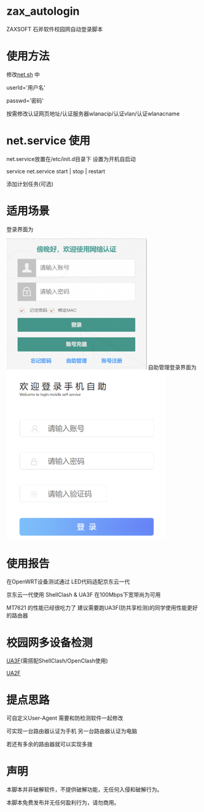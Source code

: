 # zax_autologin
ZAXSOFT 石斧软件校园网自动登录脚本

# 使用方法
修改[net.sh](https://github.com/JiangTx/zax_autologin/blob/main/net.sh) 中

userId='用户名'

passwd='密码'

按需修改认证网页地址/认证服务器wlanacip/认证vlan/认证wlanacname

# net.service 使用

net.service放置在/etc/init.d目录下  设置为开机自启动

service net.service start | stop | restart

添加计划任务(可选)

# 适用场景
登录界面为

<img src="img/pc-login.png" alt="img" style="zoom:80%;" />
自助管理登录界面为

<img src="img/self-login.png" alt="img" style="zoom:60%;" />

# 使用报告
在OpenWRT设备测试通过 LED代码适配京东云一代

京东云一代使用 ShellClash & UA3F 在100Mbps下宽带尚为可用 

MT7621 的性能已经很吃力了 建议需要跑UA3F(防共享检测)的同学使用性能更好的路由器


# 校园网多设备检测

[UA3F](https://github.com/SunBK201/UA3F/blob/master/README.md#ua3f)(需搭配ShellClash/OpenClash使用)

[UA2F](https://github.com/Zxilly/UA2F)


# 提点思路

可自定义User-Agent  需要和防检测软件一起修改

可实现一台路由器认证为手机   另一台路由器认证为电脑

若还有多余的路由器就可以实现多拨

# 声明

本脚本并非破解软件，不提供破解功能，无任何入侵和破解行为。

本脚本免费发布并无任何盈利行为，请勿商用。
